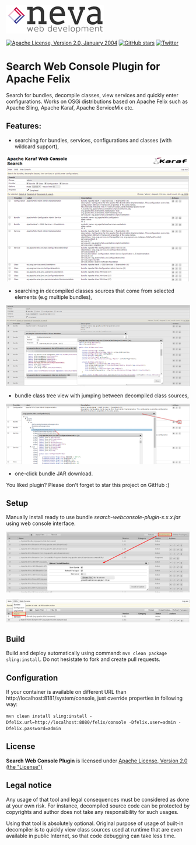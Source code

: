 ![Neva logo](doc/neva-logo.png)

[![Apache License, Version 2.0, January 2004](https://img.shields.io/github/license/neva-dev/felix-search-webconsole-plugin.svg?label=License)](http://www.apache.org/licenses/)
[![GitHub stars](https://img.shields.io/github/stars/neva-dev/felix-search-webconsole-plugin.svg)](https://github.com/neva-dev/felix-search-webconsole-plugin/stargazers)
[![Twitter](https://img.shields.io/twitter/url/https/github.com/neva-dev/felix-search-webconsole-plugin.svg?style=social)](https://twitter.com/intent/tweet?text=Wow:&url=%5Bobject%20Object%5D)

# Search Web Console Plugin for Apache Felix

Search for bundles, decompile classes, view services and quickly enter configurations.
Works on OSGi distributions based on Apache Felix such as Apache Sling, Apache Karaf, Apache ServiceMix etc.

## Features:

* searching for bundles, services, configurations and classes (with wildcard support),

![Overview](doc/overview.png)

* searching in decompiled classes sources that come from selected elements (e.g multiple bundles),

![Overview](doc/decompile-search.png)

* bundle class tree view with jumping between decompiled class sources,

![Overview](doc/bundle-tree-view.png)

* one-click bundle JAR download.

You liked plugin? Please don't forget to star this project on GitHub :)

## Setup

Manually install ready to use bundle *search-webconsole-plugin-x.x.x.jar* using web console interface.

![Setup](doc/setup.png)

![Web Console Menu](doc/webconsole-menu.png)

## Build

Build and deploy automatically using command: `mvn clean package sling:install`.
Do not hesistate to fork and create pull requests.

## Configuration

If your container is available on different URL than http://localhost:8181/system/console, just override properties in following way:

`mvn clean install sling:install -Dfelix.url=http://localhost:8080/felix/console -Dfelix.user=admin -Dfelix.password=admin`

## License
**Search Web Console Plugin** is licensed under [Apache License, Version 2.0 (the "License")](https://www.apache.org/licenses/LICENSE-2.0.txt)

## Legal notice

Any usage of that tool and legal consequences must be considered as done at your own risk. 
For instance, decompiled source code can be protected by copyrights and author does not take any responsibility for such usages.

Using that tool is absolutely optional. Original purpose of usage of built-in decompiler is to quickly view class sources used at runtime that are even available in public Internet, so that code debugging can take less time.